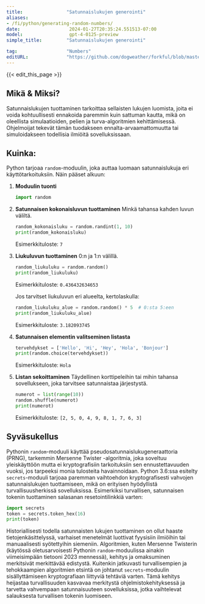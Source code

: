 ```yaml
---
title:                "Satunnaislukujen generointi"
aliases:
- /fi/python/generating-random-numbers/
date:                  2024-01-27T20:35:24.551513-07:00
model:                 gpt-4-0125-preview
simple_title:         "Satunnaislukujen generointi"

tag:                  "Numbers"
editURL:              "https://github.com/dogweather/forkful/blob/master/content/fi/python/generating-random-numbers.md"
---
```


{{< edit_this_page >}}

## Mikä & Miksi?

Satunnaislukujen tuottaminen tarkoittaa sellaisten lukujen luomista, joita ei voida kohtuullisesti ennakoida paremmin kuin sattuman kautta, mikä on oleellista simulaatioiden, pelien ja turva-algoritmien kehittämisessä. Ohjelmoijat tekevät tämän tuodakseen ennalta-arvaamattomuutta tai simuloidakseen todellisia ilmiöitä sovelluksissaan.

## Kuinka:

Python tarjoaa `random`-moduulin, joka auttaa luomaan satunnaislukuja eri käyttötarkoituksiin. Näin pääset alkuun:

1. **Moduulin tuonti**
    ```Python
    import random
    ```

2. **Satunnaisen kokonaisluvun tuottaminen**
    Minkä tahansa kahden luvun väliltä.
    ```Python
    random_kokonaisluku = random.randint(1, 10)
    print(random_kokonaisluku)
    ```
    Esimerkkituloste: `7`

3. **Liukuluvun tuottaminen**
    0:n ja 1:n välillä.
    ```Python
    random_liukuluku = random.random()
    print(random_liukuluku)
    ```
    Esimerkkituloste: `0.436432634653`

    Jos tarvitset liukuluvun eri alueelta, kertolaskulla:
    ```Python
    random_liukuluku_alue = random.random() * 5  # 0:sta 5:een
    print(random_liukuluku_alue)
    ```
    Esimerkkituloste: `3.182093745`

4. **Satunnaisen elementin valitseminen listasta**
    ```Python
    tervehdykset = ['Hello', 'Hi', 'Hey', 'Hola', 'Bonjour']
    print(random.choice(tervehdykset))
    ```
    Esimerkkituloste: `Hola`

5. **Listan sekoittaminen**
    Täydellinen korttipeleihin tai mihin tahansa sovellukseen, joka tarvitsee satunnaistaa järjestystä.
    ```Python
    numerot = list(range(10))
    random.shuffle(numerot)
    print(numerot)
    ```
    Esimerkkituloste: `[2, 5, 0, 4, 9, 8, 1, 7, 6, 3]`

## Syväsukellus

Pythonin `random`-moduuli käyttää pseudosatunnaislukugeneraattoria (PRNG), tarkemmin Mersenne Twister -algoritmia, joka soveltuu yleiskäyttöön mutta ei kryptografisiin tarkoituksiin sen ennustettavuuden vuoksi, jos tarpeeksi monia tulosteita havainnoidaan. Python 3.6:ssa esitelty `secrets`-moduuli tarjoaa paremman vaihtoehdon kryptografisesti vahvojen satunnaislukujen tuottamiseen, mikä on erityisen hyödyllistä turvallisuusherkissä sovelluksissa. Esimerkiksi turvallisen, satunnaisen tokenin tuottaminen salasanan resetointilinkkiä varten:

```Python
import secrets
token = secrets.token_hex(16)
print(token)
```

Historiallisesti todella satunnaisten lukujen tuottaminen on ollut haaste tietojenkäsittelyssä, varhaiset menetelmät luottivat fyysisiin ilmiöihin tai manuaalisesti syötettyihin siemeniin. Algoritmien, kuten Mersenne Twisterin (käytössä oletusarvoisesti Pythonin `random`-moduulissa ainakin viimeisimpään tietooni 2023 mennessä), kehitys ja omaksuminen merkitsivät merkittävää edistystä. Kuitenkin jatkuvasti turvallisempien ja tehokkaampien algoritmien etsintä on johtanut `secrets`-moduulin sisällyttämiseen kryptografiaan liittyviä tehtäviä varten. Tämä kehitys heijastaa turvallisuuden kasvavaa merkitystä ohjelmistokehityksessä ja tarvetta vahvempaan satunnaisuuteen sovelluksissa, jotka vaihtelevat salauksesta turvallisen tokenin luomiseen.
